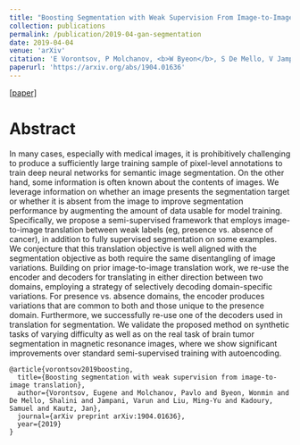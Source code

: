 ```yaml
---
title: "Boosting Segmentation with Weak Supervision From Image-to-Image Translation"
collection: publications
permalink: /publication/2019-04-gan-segmentation
date: 2019-04-04
venue: 'arXiv'
citation: 'E Vorontsov, P Molchanov, <b>W Byeon</b>, S De Mello, V Jampani, M Liu, S Kadoury, J Kautz <b>|</b> <i>arXiv 2019</i> '
paperurl: 'https://arxiv.org/abs/1904.01636'
---
```

[[paper]](https://arxiv.org/abs/1904.01636)

Abstract
==
In many cases, especially with medical images, it is prohibitively challenging to produce a sufficiently large training sample of pixel-level annotations to train deep neural networks for semantic image segmentation. On the other hand, some information is often known about the contents of images. We leverage information on whether an image presents the segmentation target or whether it is absent from the image to improve segmentation performance by augmenting the amount of data usable for model training. Specifically, we propose a semi-supervised framework that employs image-to-image translation between weak labels (eg, presence vs. absence of cancer), in addition to fully supervised segmentation on some examples. We conjecture that this translation objective is well aligned with the segmentation objective as both require the same disentangling of image variations. Building on prior image-to-image translation work, we re-use the encoder and decoders for translating in either direction between two domains, employing a strategy of selectively decoding domain-specific variations. For presence vs. absence domains, the encoder produces variations that are common to both and those unique to the presence domain. Furthermore, we successfully re-use one of the decoders used in translation for segmentation. We validate the proposed method on synthetic tasks of varying difficulty as well as on the real task of brain tumor segmentation in magnetic resonance images, where we show significant improvements over standard semi-supervised training with autoencoding.

```
@article{vorontsov2019boosting,
  title={Boosting segmentation with weak supervision from image-to-image translation},
  author={Vorontsov, Eugene and Molchanov, Pavlo and Byeon, Wonmin and De Mello, Shalini and Jampani, Varun and Liu, Ming-Yu and Kadoury, Samuel and Kautz, Jan},
  journal={arXiv preprint arXiv:1904.01636},
  year={2019}
}


```